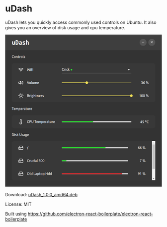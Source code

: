 # uDash

uDash lets you quickly access commonly used controls on Ubuntu. It also gives you an overview of disk usage and cpu
temperature.

![uDash screenshot](screenshot.png?raw=true 'uDash Screenshot')

Download: [uDash_1.0.0_amd64.deb](releases/uDash_1.0.0_amd64.deb)

License: MIT

Built using https://github.com/electron-react-boilerplate/electron-react-boilerplate
